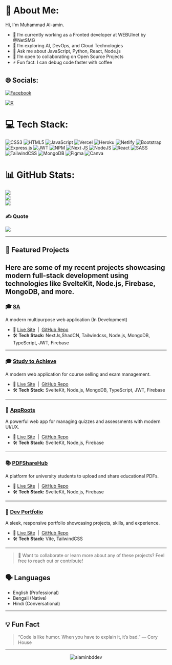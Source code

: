 
# 💫 About Me:

Hi, I'm Muhammad Al-amin.

- 🔭 I’m currently working as a Fronted developer at WEBUInet by @NetSMG 
- 🌱 I’m exploring AI, DevOps, and Cloud Technologies
- 💬 Ask me about JavaScript, Python, React, Node.js
- 👯 I’m open to collaborating on Open Source Projects
- ⚡ Fun fact: I can debug code faster with coffee


## 🌐 Socials:
[![Facebook](https://img.shields.io/badge/Facebook-%231877F2.svg?logo=Facebook&logoColor=white)](https://www.facebook.com/profile.php?id=61555846587004&mibextid=ZbWKwL)

[![X](https://img.shields.io/badge/Twitter-%231DA1F2.svg?logo=Twitter&logoColor=white)](https://x.com/alamin_webuinet)

# 💻 Tech Stack:
![CSS3](https://img.shields.io/badge/css3-%231572B6.svg?style=for-the-badge&logo=css3&logoColor=white) ![HTML5](https://img.shields.io/badge/html5-%23E34F26.svg?style=for-the-badge&logo=html5&logoColor=white) ![JavaScript](https://img.shields.io/badge/javascript-%23323330.svg?style=for-the-badge&logo=javascript&logoColor=%23F7DF1E) ![Vercel](https://img.shields.io/badge/vercel-%23000000.svg?style=for-the-badge&logo=vercel&logoColor=white) ![Heroku](https://img.shields.io/badge/heroku-%23430098.svg?style=for-the-badge&logo=heroku&logoColor=white) ![Netlify](https://img.shields.io/badge/netlify-%23000000.svg?style=for-the-badge&logo=netlify&logoColor=#00C7B7) ![Bootstrap](https://img.shields.io/badge/bootstrap-%23563D7C.svg?style=for-the-badge&logo=bootstrap&logoColor=white) ![Express.js](https://img.shields.io/badge/express.js-%23404d59.svg?style=for-the-badge&logo=express&logoColor=%2361DAFB) ![JWT](https://img.shields.io/badge/JWT-black?style=for-the-badge&logo=JSON%20web%20tokens) ![NPM](https://img.shields.io/badge/NPM-%23000000.svg?style=for-the-badge&logo=npm&logoColor=white) ![Next JS](https://img.shields.io/badge/Next-black?style=for-the-badge&logo=next.js&logoColor=white) ![NodeJS](https://img.shields.io/badge/node.js-6DA55F?style=for-the-badge&logo=node.js&logoColor=white) ![React](https://img.shields.io/badge/react-%2320232a.svg?style=for-the-badge&logo=react&logoColor=%2361DAFB) ![SASS](https://img.shields.io/badge/SASS-hotpink.svg?style=for-the-badge&logo=SASS&logoColor=white) ![TailwindCSS](https://img.shields.io/badge/tailwindcss-%2338B2AC.svg?style=for-the-badge&logo=tailwind-css&logoColor=white) ![MongoDB](https://img.shields.io/badge/MongoDB-%234ea94b.svg?style=for-the-badge&logo=mongodb&logoColor=white) 	![Figma](https://img.shields.io/badge/figma-%23F24E1E.svg?style=for-the-badge&logo=figma&logoColor=white) ![Canva](https://img.shields.io/badge/Canva-%2300C4CC.svg?style=for-the-badge&logo=Canva&logoColor=white)
# 📊 GitHub Stats:
![](https://github-readme-stats.vercel.app/api?username=alaminbddev&theme=dark&hide_border=false&include_all_commits=false&count_private=false)<br/>
![](https://github-readme-streak-stats.herokuapp.com/?user=alaminbd-dev&theme=dark&hide_border=false)<br/>
![](https://github-readme-stats.vercel.app/api/top-langs/?username=alaminbddev&theme=dark&hide_border=false&include_all_commits=false&count_private=false&layout=compact)

### ✍️ Quote
![](https://quotes-github-readme.vercel.app/api?type=horizontal&theme=radical)

---

## 🚀 Featured Projects

Here are some of my recent projects showcasing modern full-stack development using technologies like **SvelteKit**, **Node.js**, **Firebase**, **MongoDB**, and more.
---

### 🎓 [SA](https://sanextapp-psi.vercel.app/)
A modern multipurpose web application (In Development)

- 🔗 [Live Site](https://sanextapp-psi.vercel.app/) &nbsp;|&nbsp; [GitHub Repo](https://github.com/alaminbddev/next-02)
- 🛠️ **Tech Stack:** NextJs,ShadCN, Tailwindcss, Node.js, MongoDB, TypeScript, JWT, Firebase

---


### 🎓 [Study to Achieve](https://studytoachieve.vercel.app)
A modern web application for course selling and exam management.

- 🔗 [Live Site](https://studytoachieve.vercel.app) &nbsp;|&nbsp; [GitHub Repo](https://github.com/alaminbddev/studytoachieve)
- 🛠️ **Tech Stack:** SvelteKit, Node.js, MongoDB, TypeScript, JWT, Firebase

---

### 🧠 [AppRoots](https://approots.vercel.app)
A powerful web app for managing quizzes and assessments with modern UI/UX.

- 🔗 [Live Site](https://approots.vercel.app) &nbsp;|&nbsp; [GitHub Repo](https://github.com/alaminbddev/approots)
- 🛠️ **Tech Stack:** SvelteKit, Node.js, Firebase

---

### 📚 [PDFShareHub](https://pdfsharehub.vercel.app)
A platform for university students to upload and share educational PDFs.

- 🔗 [Live Site](https://pdfsharehub.vercel.app) &nbsp;|&nbsp; [GitHub Repo](https://github.com/alaminbddev/pdfsharerhub)
- 🛠️ **Tech Stack:** SvelteKit, Node.js, Firebase

---

### 💼 [Dev Portfolio](https://craftui-porto.vercel.app)
A sleek, responsive portfolio showcasing projects, skills, and experience.

- 🔗 [Live Site](https://craftui-porto.vercel.app) &nbsp;|&nbsp; [GitHub Repo](https://github.com/alaminbddev/craftui-porto)
- 🛠️ **Tech Stack:** Vite, TailwindCSS

---

> 📌 Want to collaborate or learn more about any of these projects? Feel free to reach out or contribute!
## 🗣️ Languages

- English (Professional)
- Bengali (Native)
- Hindi (Conversational)

---

## 💡 Fun Fact

> “Code is like humor. When you have to explain it, it’s bad.”
> — Cory House

---

<p align="center">
  <img src="https://komarev.com/ghpvc/?username=alaminbddev&label=Profile%20views&color=0e75b6&style=flat" alt="alaminbddev" />
</p>
